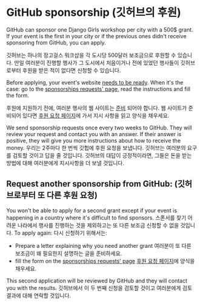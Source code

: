 # GitHub sponsorship (깃허브의 후원)

GitHub can sponsor one Django Girls workshop per city with a 500$ grant. If your event is the first in your city or if the previous ones didn't receive sponsoring from GitHub, you can apply.

깃허브는 하나의 장고걸스 워크샵을 각 도시당 500달러 보조금으로 후원할 수 있습니다. 만일 여러분이 진행할 행사가 그 도시에서 처음이거나 전에 있었던 행사들이 깃허브로부터 후원을 받은 적이 없다면 신청할 수 있습니다.

Before applying, your event's website [needs to be ready](../website/when_ready.md). When it's the case: go to the [sponsorships requests' page](https://djangogirls.org/sponsor-request/), read the instructions and fill the form.

후원에 지원하기 전에, 여러분 행사의 웹 사이트는 [준비](../website/when_ready.md) 되어야 합니다. 웹 사이트가 준비되어 있다면 [후원 요청 페이지](https://djangogirls.org/sponsor-request/)에 가서 지시 사항을 읽고 양식을 채우세요.

We send sponsorship requests once every two weeks to GitHub. They will review your request and contact you with an answer. If their answer is positive, they will give you more instructions about how to receive the money.
우리는 2주마다 한 번씩 깃헙에 후원 요청을 보냅니다. 깃허브는 여러분의 요구를 검토할 것이고 답을 줄 것입니다. 깃허브의 대답이 긍정적이라면, 그들은 돈을 받는 방법에 대해 여러분에게 지시사항을 더 보낼 것입니다.

## Request another sponsorship from GitHub: (깃허브로부터 또 다른 후원 요청)

You won't be able to apply for a second grant except if your event is happening in a country where it's difficult to find sponsors.
스폰서를 찾기 어려운 나라에서 행사를 진행하는 것을 제외하고는 또 다른 보조금 신청할 수 없을 것입니다. 
To apply again:
다시 신청하기 위해서는:

* Prepare a letter explaining why you need another grant
  여러분이 또 다른 보조금이 왜 필요한지 설명하는 글을 준비하세요.
* fill the form on the [sponsorships requests' page](https://djangogirls.org/sponsor-request/)
  [후원 요청 페이지](https://djangogirls.org/sponsor-request/)에 양식을 채우세요.

This second application will be reviewed by GitHub and they will contact you with the results.
깃허브에서 이 두 번째 신청을 검토할 것이고 여러분에게 검토 결과에 대해 연락할 것입니다.